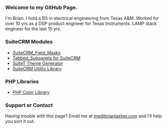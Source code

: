 ### Welcome to my GitHub Page.
I'm Brian.  I hold a BS in electrical engineering from Texas A&M. Worked for over 10 yrs as a DSP product engineer for Texas Instruments. LAMP stack engineer for the last 15 yrs.

### SuiteCRM Modules
 - [SuiteCRM_Field_Masks](https://blasher.github.io/crm_field_masks/)
 - [Tabbed_Subpanels for SuiteCRM](https://blasher.github.io/tabbed_subpanels/)
 - [SuiteT Theme Generator](https://blasher.github.io/SuiteT/)
 - [SuiteCRM Utility Library](https://blasher.github.io/crm_lib/)

### PHP Libraries
 - [PHP Color Library](https://blasher.github.io/php-colors/)





### Support or Contact
Having trouble with this page? Email me at me@brianlasher.com and I’ll help you sort it out.
